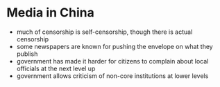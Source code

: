 # Media in China
- much of censorship is self-censorship, though there is actual censorship
- some newspapers are known for pushing the envelope on what they publish
- government has made it harder for citizens to complain about local officials at the next level up
- government allows criticism of non-core institutions at lower levels
